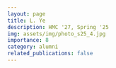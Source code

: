 ```yaml
---
layout: page
title: L. Ye
description: HMC '27, Spring '25
img: assets/img/photo_s25_4.jpg
importance: 8
category: alumni
related_publications: false
---
```

